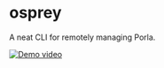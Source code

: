 # osprey
A neat CLI for remotely managing Porla.


[![Demo video]({https://files.catbox.moe/dkpm9l.jpg})]({https://files.catbox.moe/qe3em6.mp4} "Demo video")
